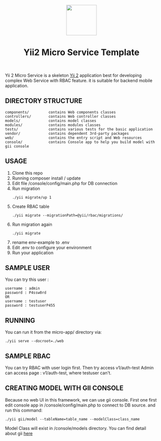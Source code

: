 <p align="center">
    <a href="https://github.com/yiisoft" target="_blank">
        <img src="https://avatars0.githubusercontent.com/u/993323" height="100px">
    </a>
    <h1 align="center">Yii2 Micro Service Template</h1>
    <br>
</p>

Yii 2 Micro Service is a skeleton [Yii 2](http://www.yiiframework.com/) application best for
developing complex Web Service with RBAC feature. it is suitable for backend mobile application.


DIRECTORY STRUCTURE
-------------------

```
components/         contains Web components classes
controllers/        contains Web controller classes
models/             contains model classes
modules/            contains modules classes
tests/              contains various tests for the basic application
vendor/             contains dependent 3rd-party packages
web/                contains the entry script and Web resources
console/            contains Console app to help you build model with gii console
```

USAGE
-----

1. Clone this repo
2. Running composer install / update
3. Edit file /console/config/main.php for DB connection
4. Run migration
    ```
    ./yii migrate/up 1
    ```
5. Create RBAC table
    ```
    ./yii migrate --migrationPath=@yii/rbac/migrations/
    ```
6. Run migration again
    ```
    ./yii migrate
    ```
7. rename env-example to .env
8. Edit .env to configure your environment
9. Run your application

SAMPLE USER
-----------

You can try this user :
```
username : admin
password : P4ssw0rd
OR
username : testuser
password : testuserP455
```

RUNNING
-------

You can run it from the micro-app/ directory via:
```
./yii serve --docroot=./web

```

SAMPLE RBAC
-----------

You can try RBAC with user login first. Then try access v1/auth-test
Admin can access page : v1/auth-test, where testuser can't.


CREATING MODEL WITH GII CONSOLE
-------------------------------

Because no web UI in this framework, we can use gii console. First one first edit console app in /console/config/main.php to connect to DB source. and run this command:

```
./yii gii/model --tableName=table_name --modelClass=class_name

```
Model Class will exist in /console/models directory. You can find detail about gii [here](https://www.yiiframework.com/extension/yiisoft/yii2-gii)
